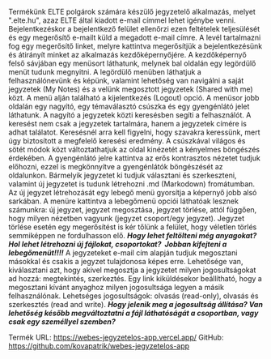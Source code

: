 Termékünk ELTE polgárok számára készülő jegyzetelő alkalmazás, melyet ".elte.hu", azaz ELTE által kiadott e-mail címmel lehet igénybe venni. Bejelentkezéskor a bejelentkező felület ellenőrzi ezen feltételek teljesülését és egy megerősítő e-mailt küld a megadott e-mail címre. A levél tartalmazni fog egy megerősítő linket, melyre kattintva megerősítjük a bejelentkezésünk és átirányít minket az alkalmazás kezdőképernyőjére.
A kezdőképernyő felső sávjában egy menüsort láthatunk, melynek bal oldalán egy legördülő menüt tudunk megnyitni. A legördülő menüben láthatjuk a felhasználónevünk és képünk, valamint lehetőség van navigálni a saját jegyzetek (My Notes) és a velünk megosztott jegyzetek (Shared with me) közt. A menü alján található a kijelentkezés (Logout) opció.
A menüsor jobb oldalán egy nagyító, egy témaválasztó csúszka és egy gyengénlátó jelet láthatunk.
A nagyító a jegyzetek közti keresésben segíti a felhasználót. A keresést nem csak a jegyzetek tartalmára, hanem a jegyzetek címére is adhat találatot. Keresésnél arra kell figyelni, hogy szavakra keressünk, mert úgy biztosított a megfelelő keresési eredmény. A csúszkával világos és sötét módok közt változtathatjuk az oldal kinézetét a kényelmes böngészés érdekében. A gyengénlátó jelre kattintva az erős kontrasztos nézetet tudjuk előhozni, ezzel is megkönnyítve a gyengénlátók böngészését az oldalunkon.
Bármelyik jegyzetet ki tudjuk választani és szerkeszteni, valamint új jegyzetet is tudunk létrehozni .md (Markodown) fromátumban. Az új jegyzet létrehozását egy lebegő menü gyorsítja a képernyő jobb alsó sarkában. A menüre kattintva a lebegőmenü opciói láthatóak lesznek számunkra: új jegyzet, jegyzet megosztása, jegyzet törlése, attól függően, hogy milyen nézetben vagyunk (jegyzet csoport/egy jegyzet). Jegyzet törlése esetén egy megerősítést is kér tőlünk a felület, hogy véletlen törlés semmiképpen ne fordulhasson elő.
***Hogy lehet feltölteni még anyagokat? Hol lehet létrehozni új fájlokat, csoportokat? 
Jobban kifejteni a lebegőmenüt!!!!***
A jegyzeteket e-mail cím alapján tudjuk megosztani másokkal és csakis a jegyzet tulajdonosa képes erre. Lehetősége van, kiválasztani azt, hogy akivel megosztja a jegyzetet milyen jogosultságokat ad hozzá: megtekintés, szerkeztés.  Egy link kiküldésekor beállítható, hogy a megosztani kívánt anyaghoz milyen jogosultsága legyen a másik felhasználónak. Lehetséges jogosultságok: olvasás (read-only), olvasás és szerkesztés (read and write).
***Hogy jelenik meg a jogosultság állítása? Van lehetőség később megváltoztatni a fájl láthatóságát a csoportban, vagy csak egy személlyel szemben?***




Termék URL: https://webes-jegyzetelos-app.vercel.app/
GitHub: https://github.com/kovapatrik/webes-jegyzetelos-app



